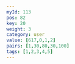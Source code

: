 ```yaml
---
myId: 113
pos: 82
key: 20
weight: 3
category: user
value: [617,0,1,2]
pairs: [1,30,80,30,100]
tags: [1,2,3,4,5]
---
```

